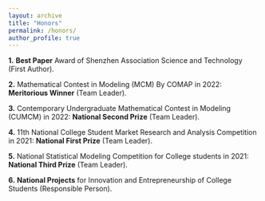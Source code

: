 ```yaml
---
layout: archive
title: "Honors"
permalink: /honors/
author_profile: true
---
```


**1.** **Best Paper** Award of Shenzhen Association Science and Technology (First Author).

**2.** Mathematical Contest in Modeling (MCM) By COMAP in 2022: **Meritorious Winner** (Team Leader).

**3.** Contemporary Undergraduate Mathematical Contest in Modeling (CUMCM) in 2022: **National Second Prize** (Team Leader).

**4.** 11th National College Student Market Research and Analysis Competition in 2021: **National First Prize** (Team Leader).

**5.**	National Statistical Modeling Competition for College students in 2021: **National Third Prize** (Team Leader).

**6.**	**National Projects** for Innovation and Entrepreneurship of College Students (Responsible Person).
